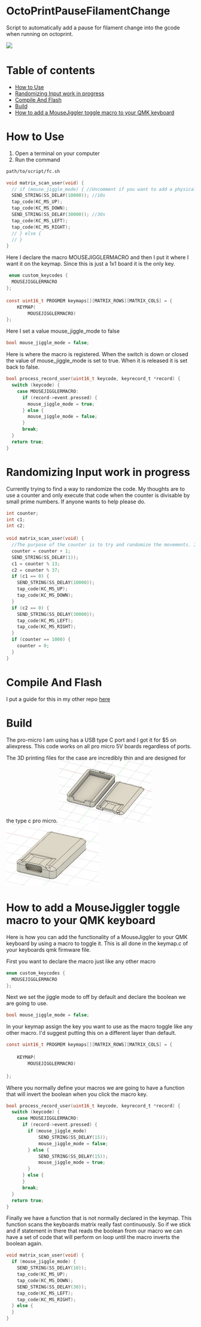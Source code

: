 OctoPrintPauseFilamentChange
=========
Script to automatically add a pause for filament change into the gcode when running  on octoprint. 

<img src="https://raw.githubusercontent.com/DIYCharles/OctoPrintPauseFilamentChange/main/photos/1.JPG" style="max-width:49%;" />  

Table of contents 
=================

<!--ts-->
   * [How to Use](#How-to-Use)
   * [Randomizing Input work in progress](#Randomizing-Input-work-in-progress)
   * [Compile And Flash](#Compile-And-Flash)
   * [Build](#Build)
   * [How to add a MouseJiggler toggle macro to your QMK keyboard](#How-to-add-a-MouseJiggler-toggle-macro-to-your-QMK-keyboard)
<!--te-->

How to Use
============

1. Open a terminal on your computer
2. Run the command
```sh
path/to/script/fc.sh
```


```c
void matrix_scan_user(void) {
  // if (mouse_jiggle_mode) { //Uncomment if you want to add a physical toggle switch to control it via the macro
  SEND_STRING(SS_DELAY(10000)); //10s
  tap_code(KC_MS_UP);
  tap_code(KC_MS_DOWN);
  SEND_STRING(SS_DELAY(30000)); //30s
  tap_code(KC_MS_LEFT);
  tap_code(KC_MS_RIGHT);
  // } else {
  // }
}
```


Here I declare the macro MOUSEJIGGLERMACRO and then I put it where I want it on the keymap. Since this is just a 1x1 board it is the only key. 
```c
 enum custom_keycodes {
  MOUSEJIGGLERMACRO
};

const uint16_t PROGMEM keymaps[][MATRIX_ROWS][MATRIX_COLS] = {
	KEYMAP(
		MOUSEJIGGLERMACRO)
};
```
Here I set a value mouse_jiggle_mode to false
```c
bool mouse_jiggle_mode = false;
```
Here is where the macro is registered. When the switch is down or closed the value of mouse_jiggle_mode is set to true. When it is released it is set back to false.
```c
bool process_record_user(uint16_t keycode, keyrecord_t *record) {
  switch (keycode) {
    case MOUSEJIGGLERMACRO:
      if (record->event.pressed) {
        mouse_jiggle_mode = true;
      } else {
        mouse_jiggle_mode = false;
      }
      break;
  }
  return true;
}
```

Randomizing Input work in progress
=====
Currently trying to find a way to randomize the code. My thoughts are to use a counter and only execute that code when the counter is divisable by small prime numbers. If anyone wants to help please do.
```c
int counter;
int c1;
int c2;

void matrix_scan_user(void) {
  //The purpose of the counter is to try and randomize the movements. If you do not want random movements comment this out and uncomment the part out below. 
  counter = counter + 1;
  SEND_STRING(SS_DELAY(1));
  c1 = counter % 13;
  c2 = counter % 37;
  if (c1 == 0) {
    SEND_STRING(SS_DELAY(10000));
    tap_code(KC_MS_UP);
    tap_code(KC_MS_DOWN);
  }
  if (c2 == 0) {
    SEND_STRING(SS_DELAY(30000));
    tap_code(KC_MS_LEFT);
    tap_code(KC_MS_RIGHT);
  }
  if (counter == 1000) {
    counter = 0;
  }
}
```


Compile And Flash
=====
I put a guide for this in my other repo [here](https://github.com/DIYCharles/DIYKeyboards) 

Build
============

The pro-micro I am using has a USB type C port and I got it for $5 on aliexpress. This code works on all pro micro 5V boards regardless of ports.

The 3D printing files for the case are incredibly thin and are designed for the type c pro micro. 
 <img src="https://raw.githubusercontent.com/DIYCharles/MouseJigglerV2/main/photos/pic1.JPG" style="max-width:49%;" /> <img src="https://raw.githubusercontent.com/DIYCharles/MouseJigglerV2/main/photos/pic2.JPG" style="max-width:49%;" />


How to add a MouseJiggler toggle macro to your QMK keyboard
============

Here is how you can add the functionality of a MouseJiggler to your QMK keyboard by using a macro to toggle it. This is all done in the keymap.c of your keyboards qmk firmware file.


First you want to declare the macro just like any other macro

```c
enum custom_keycodes {
  MOUSEJIGGLERMACRO
};
```
Next we set the jiggle mode to off by default and declare the boolean we are going to use.

```c
bool mouse_jiggle_mode = false;
```
In your keymap assign the key you want to use as the macro toggle like any other macro. I'd suggest putting this on a different layer than default. 
```c
const uint16_t PROGMEM keymaps[][MATRIX_ROWS][MATRIX_COLS] = {

	KEYMAP(
		MOUSEJIGGLERMACRO)

};
```
Where you normally define your macros we are going to have a function that will invert the boolean when you click the macro key.

```c
bool process_record_user(uint16_t keycode, keyrecord_t *record) {
  switch (keycode) {
    case MOUSEJIGGLERMACRO:
      if (record->event.pressed) {
        if (mouse_jiggle_mode)
            SEND_STRING(SS_DELAY(15));
            mouse_jiggle_mode = false;
        } else {
            SEND_STRING(SS_DELAY(15));
            mouse_jiggle_mode = true;
        }
      } else {
      }
      break;
  }
  return true;
}
```
Finally we have a function that is not normally declared in the keymap. This function scans the keyboards matrix really fast continuously. So if we stick and if statement in there that reads the boolean from our macro we can have a set of code that will perform on loop until the macro inverts the boolean again.


```c
void matrix_scan_user(void) {
  if (mouse_jiggle_mode) {
    SEND_STRING(SS_DELAY(10));
    tap_code(KC_MS_UP);
    tap_code(KC_MS_DOWN);
    SEND_STRING(SS_DELAY(30));
    tap_code(KC_MS_LEFT);
    tap_code(KC_MS_RIGHT);
  } else { 
  } 
}
```